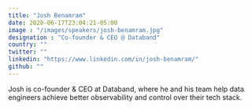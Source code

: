 ```yaml
---
title: "Josh Benamram"
date: 2020-06-17T23:04:21-05:00
image : "/images/speakers/josh-benamram.jpg"
designation : "Co-founder & CEO @ Databand"
country: ""
twitter: ""
linkedin: "https://www.linkedin.com/in/josh-benamram/"
github: ""
---
```


Josh is co-founder & CEO at Databand, where he and his team help data engineers achieve better observability and control over their tech stack.